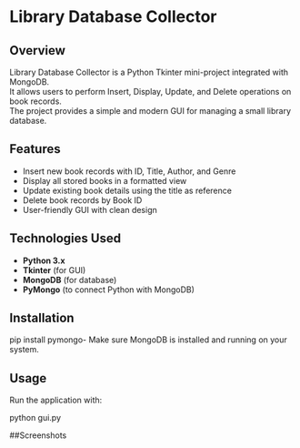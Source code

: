 # Library Database Collector

## Overview
Library Database Collector is a Python Tkinter mini-project integrated with MongoDB.  
It allows users to perform Insert, Display, Update, and Delete operations on book records.  
The project provides a simple and modern GUI for managing a small library database.  

## Features
- Insert new book records with ID, Title, Author, and Genre  
- Display all stored books in a formatted view  
- Update existing book details using the title as reference  
- Delete book records by Book ID  
- User-friendly GUI with clean design  

## Technologies Used
- **Python 3.x**  
- **Tkinter** (for GUI)  
- **MongoDB** (for database)  
- **PyMongo** (to connect Python with MongoDB)  

## Installation

pip install pymongo-
Make sure MongoDB is installed and running on your system.

## Usage
Run the application with:

python gui.py

##Screenshots


